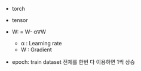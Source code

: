 - torch
- tensor



- W: = W- α∇W
  - α : Learning rate
  - W : Gradient
- epoch: train dataset 전체를 한번 다 이용하면 1씩 상승